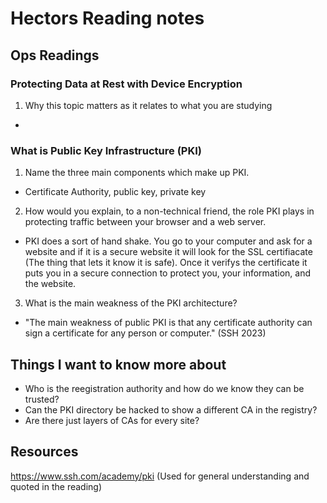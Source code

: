 # Hectors Reading notes


## Ops Readings


###  Protecting Data at Rest with Device Encryption

1. Why this topic matters as it relates to what you are studying

-

### What is Public Key Infrastructure (PKI)

1. Name the three main components which make up PKI.

- Certificate Authority, public key, private key

2. How would you explain, to a non-technical friend, the role PKI plays in protecting traffic between your browser and a web server.

- PKI does a sort of hand shake. You go to your computer and ask for a website and if it is a secure website it will look for the SSL certifiacate (The thing that lets it know it is safe). Once it verifys the certificate it puts you in a secure connection to protect you, your information, and the website.

3. What is the main weakness of the PKI architecture?

- "The main weakness of public PKI is that any certificate authority can sign a certificate for any person or computer." (SSH 2023)

## Things I want to know more about

- Who is the reegistration authority and how do we know they can be trusted?
- Can the PKI directory be hacked to show a different CA in the registry?
- Are there just layers of CAs for every site?

## Resources

https://www.ssh.com/academy/pki 
(Used for general understanding and quoted in the reading)
